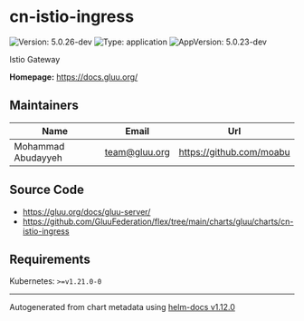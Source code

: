 # cn-istio-ingress

![Version: 5.0.26-dev](https://img.shields.io/badge/Version-5.0.26--dev-informational?style=flat-square) ![Type: application](https://img.shields.io/badge/Type-application-informational?style=flat-square) ![AppVersion: 5.0.23-dev](https://img.shields.io/badge/AppVersion-5.0.23--dev-informational?style=flat-square)

Istio Gateway

**Homepage:** <https://docs.gluu.org/>

## Maintainers

| Name | Email | Url |
| ---- | ------ | --- |
| Mohammad Abudayyeh | <team@gluu.org> | <https://github.com/moabu> |

## Source Code

* <https://gluu.org/docs/gluu-server/>
* <https://github.com/GluuFederation/flex/tree/main/charts/gluu/charts/cn-istio-ingress>

## Requirements

Kubernetes: `>=v1.21.0-0`

----------------------------------------------
Autogenerated from chart metadata using [helm-docs v1.12.0](https://github.com/norwoodj/helm-docs/releases/v1.12.0)
